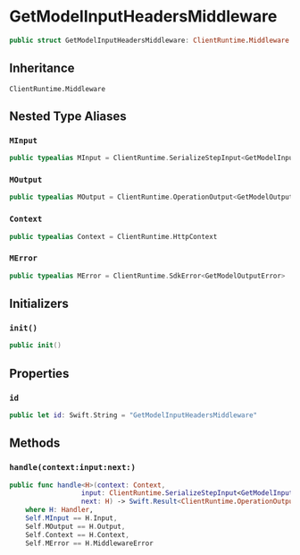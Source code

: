 # GetModelInputHeadersMiddleware

``` swift
public struct GetModelInputHeadersMiddleware: ClientRuntime.Middleware 
```

## Inheritance

`ClientRuntime.Middleware`

## Nested Type Aliases

### `MInput`

``` swift
public typealias MInput = ClientRuntime.SerializeStepInput<GetModelInput>
```

### `MOutput`

``` swift
public typealias MOutput = ClientRuntime.OperationOutput<GetModelOutputResponse>
```

### `Context`

``` swift
public typealias Context = ClientRuntime.HttpContext
```

### `MError`

``` swift
public typealias MError = ClientRuntime.SdkError<GetModelOutputError>
```

## Initializers

### `init()`

``` swift
public init() 
```

## Properties

### `id`

``` swift
public let id: Swift.String = "GetModelInputHeadersMiddleware"
```

## Methods

### `handle(context:input:next:)`

``` swift
public func handle<H>(context: Context,
                  input: ClientRuntime.SerializeStepInput<GetModelInput>,
                  next: H) -> Swift.Result<ClientRuntime.OperationOutput<GetModelOutputResponse>, MError>
    where H: Handler,
    Self.MInput == H.Input,
    Self.MOutput == H.Output,
    Self.Context == H.Context,
    Self.MError == H.MiddlewareError
```
